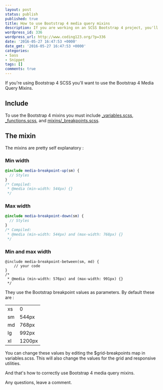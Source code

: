 ```yaml
---
layout: post
status: publish
published: true
title: How to use Bootstrap 4 media query mixins
description: If you are working on an SCSS Bootstrap 4 project, you'll need media queries. This snippet shows you how to correctly use Bootstrap 4 media query mixins.
wordpress_id: 336
wordpress_url: http://www.coding123.org/?p=336
date: '2016-05-27 16:47:53 +0000'
date_gmt: '2016-05-27 16:47:53 +0000'
categories:
- Sass
- Snippet
tags: []
comments: true
---
```


If you're using Bootstrap 4 SCSS you'll want to use the Bootstrap 4 Media Query Mixins.

## Include

To use the Bootstrap 4 mixins you must include <a rel="noopener" href="https://github.com/twbs/bootstrap/blob/v4-dev/scss/_variables.scss" target="newwindow">_variables.scss</a>,  <a rel="noopener" href="https://github.com/twbs/bootstrap/blob/v4-dev/scss/_functions.scss" target="newwindow">_functions.scss</a>, and <a rel="noopener" href="https://github.com/twbs/bootstrap/blob/v4-dev/scss/mixins/_breakpoints.scss" target="newwindow">mixins/_breakpoints.scss</a>.

## The mixin

The mixins are pretty self explanatory :

### Min width

```scss
@include media-breakpoint-up(sm) {
  // Styles
}
/* Compiled:
 * @media (min-width: 544px) {}
 */
 ```

### Max width

```scss
@include media-breakpoint-down(sm) {
  // Styles
}
/* Compiled:
 * @media (min-width: 544px) and (max-width: 768px) {}
 */
 ```

### Min and max width

```
@include media-breakpoint-between(sm, md) {
    // your code
}
/*
 * @media (min-width: 576px) and (max-width: 991px) {}
 */
```

They use the Bootstrap breakpoint values as parameters. By default these are :

<table>
<tbody>
<tr>
<td>xs</td>
<td>0</td>
</tr>
<tr>
<td>sm</td>
<td>544px</td>
</tr>
<tr>
<td>md</td>
<td>768px</td>
</tr>
<tr>
<td>lg</td>
<td>992px</td>
</tr>
<tr>
<td>xl</td>
<td>1200px</td>
</tr>
</tbody>
</table>

You can change these values by editing the $grid-breakpoints map in variables.scss. This will also change the values for the grid and responsive utilities.

And that's how to correctly use Bootstrap 4 media query mixins.

Any questions, leave a comment.
